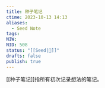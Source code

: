 ```yaml
---
title: 种子笔记
ctime: 2023-10-13 14:13
aliases:
  - Seed Note
tags: 
NIW: 
NID: 508
status: "[[Seed|🍒]]"
drafts: false
publish: true
---
```


[[种子笔记]]指所有初次记录想法的笔记。